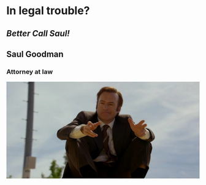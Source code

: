 # In legal trouble?

## _Better Call Saul!_

## Saul Goodman

### Attorney at law

![Saul Goodman](img/Vizitka.jpg)
